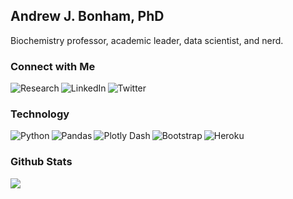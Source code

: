 ## Andrew J. Bonham, PhD

Biochemistry professor, academic leader, data scientist, and nerd.
### Connect with Me

[<img align="left" alt="Research" src="https://img.shields.io/badge/Research-019733?style=for-the-badge&logo=academia&logoColor=white" />][research] [<img align="left" alt="LinkedIn" src="https://img.shields.io/badge/linkedin-%230077B5.svg?&style=for-the-badge&logo=linkedin&logoColor=white" />][linkedin] [<img align="left" alt="Twitter" src="https://img.shields.io/badge/Twitter-1DA1F2?style=for-the-badge&logo=twitter&logoColor=white" />][twitter]

<br />

### Technology

<img align="left" alt="Python" src="https://img.shields.io/badge/Python-3776AB?style=for-the-badge&logo=python&logoColor=white" /> <img align="left" alt="Pandas" src="https://img.shields.io/badge/Pandas-150458?style=for-the-badge&logo=pandas&logoColor=white" /> <img align="left" alt="Plotly Dash" src="https://img.shields.io/badge/Plotly Dash-000000?style=for-the-badge&logo=flask&logoColor=white" /> <img align="left" alt="Bootstrap" src="https://img.shields.io/badge/Bootstrap-563D7C?style=for-the-badge&logo=bootstrap&logoColor=white" /> <img align="left" alt="Heroku" src="https://img.shields.io/badge/Heroku-430098?style=for-the-badge&logo=heroku&logoColor=white" /> 

<br />

### Github Stats

<img align="left" src="https://github-readme-stats.vercel.app/api/top-langs/?username=Paradoxdruid&hide=html&layout=compact&theme=buefy" /> 

<!--- <img align="left" src="https://github-readme-stats.vercel.app/api?username=Paradoxdruid&hide=html,prs,issues,contribs&layout=compact&theme=buefy" /> --->


[linkedin]: https://www.linkedin.com/in/andrewjbonham
[twitter]: https://twitter.com/andrewjbonham
[research]: https://bonhamlab.com 
